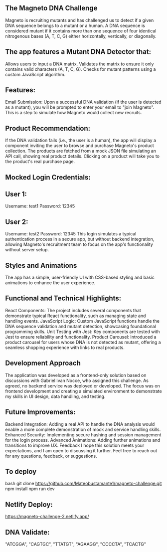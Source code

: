 ## The Magneto DNA Challenge
Magneto is recruiting mutants and has challenged us to detect if a given DNA sequence belongs to a mutant or a human. A DNA sequence is considered mutant if it contains more than one sequence of four identical nitrogenous bases (A, T, C, G) either horizontally, vertically, or diagonally.

## The app features a Mutant DNA Detector that:
Allows users to input a DNA matrix.
Validates the matrix to ensure it only contains valid characters (A, T, C, G).
Checks for mutant patterns using a custom JavaScript algorithm.
## Features:
Email Submission: Upon a successful DNA validation (if the user is detected as a mutant), you will be prompted to enter your email to "join Magneto". This is a step to simulate how Magneto would collect new recruits.

## Product Recommendation: 
If the DNA validation fails (i.e., the user is a human), the app will display a component inviting the user to browse and purchase Magneto's product collection. The products are fetched from a mock JSON file simulating an API call, showing real product details. Clicking on a product will take you to the product's real purchase page.

## Mocked Login Credentials:
## User 1:
Username: test1
Password: 12345
## User 2:
Username: test2
Password: 12345
This login simulates a typical authentication process in a secure app, but without backend integration, allowing Magneto's recruitment team to focus on the app's functionality without server setup.

## Styles and Animations
The app has a simple, user-friendly UI with CSS-based styling and basic animations to enhance the user experience.

## Functional and Technical Highlights:
React Components: The project includes several components that demonstrate typical React functionality, such as managing state and handling events.
JavaScript Logic: Custom JavaScript functions handle the DNA sequence validation and mutant detection, showcasing foundational programming skills.
Unit Testing with Jest: Key components are tested with Jest to ensure reliability and functionality.
Product Carousel: Introduced a product carousel for users whose DNA is not detected as mutant, offering a seamless shopping experience with links to real products.
## Development Approach
The application was developed as a frontend-only solution based on discussions with Gabriel Ivan Nocce, who assigned this challenge. As agreed, no backend service was deployed or developed. The focus was on frontend development and creating a simulated environment to demonstrate my skills in UI design, data handling, and testing.


## Future Improvements:
Backend Integration: Adding a real API to handle the DNA analysis would enable a more complete demonstration of mock and service handling skills.
Enhanced Security: Implementing secure hashing and session management for the login process.
Advanced Animations: Adding further animations and transitions to improve UX.
Feedback
I hope this solution meets your expectations, and I am open to discussing it further. Feel free to reach out for any questions, feedback, or suggestions.

## To deploy
bash
git clone https://github.com/Mateobustamante1/magneto-challenge.git
npm install
npm run dev
## Netlify Deploy:
 https://magneto-challenge-2.netlify.app/

## DNA Validate:
"ATCGGA",
"CAGTGC",
"TTATGT",
"AGAAGG",
"CCCCTA",
"TCACTG"